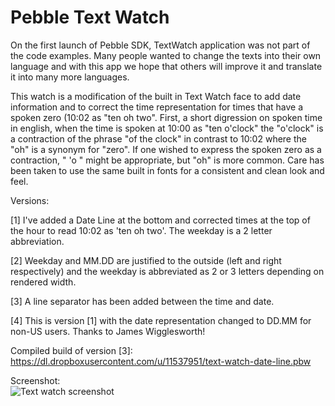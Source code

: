 Pebble Text Watch
=================

On the first launch of Pebble SDK, TextWatch application was not part of the code examples.
Many people wanted to change the texts into their own language and with this app we hope that others will improve it 
and translate it into many more languages.

This watch is a modification of the built in Text Watch face to add date information and to correct the time representation for times that have a spoken zero (10:02 as "ten oh two". First, a short digression on spoken time in english, when the time is spoken at 10:00 as "ten o'clock" the "o'clock" is a contraction of the phrase "of the clock" in contrast to 10:02 where the "oh" is a synonym for "zero".  If one wished to express the spoken zero as a contraction, " 'o " might be appropriate, but "oh" is more common.  Care has been taken to use the same built in fonts for a consistent and clean look and feel.

Versions:

[1] I've added a Date Line at the bottom and corrected times at the top of the hour to read 10:02 as 'ten oh two'.  The weekday is a 2 letter abbreviation.

[2] Weekday and MM.DD are justified to the outside (left and right respectively) and the weekday is abbreviated as 2 or 3 letters depending on rendered width.

[3] A line separator has been added between the time and date.

[4] This is version [1] with the date representation changed to DD.MM for non-US users.  Thanks to James Wigglesworth!


Compiled build of version [3]: https://dl.dropboxusercontent.com/u/11537951/text-watch-date-line.pbw

Screenshot:  
![Text watch screenshot](http://i.imgur.com/cQBVK5c.jpg)
